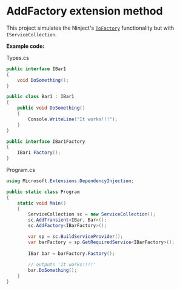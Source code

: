 # AddFactory extension method
This project simulates the Ninject's [`ToFactory`](https://github.com/ninject/Ninject.Extensions.Factory/wiki/Factory-interface) functionality
but with `IServiceCollection`.

**Example code:**

Types.cs
```csharp
public interface IBar1 
{ 
    void DoSomething();
}

public class Bar1 : IBar1 
{ 
    public void DoSomething() 
    {
        Console.WriteLine("It works!!!");
    }
}

public interface IBar1Factory 
{ 
    IBar1 Factory(); 
}
```

Program.cs
```csharp
using Microsoft.Extensions.DependencyInjection;

public static class Program 
{
    static void Main() 
    {
        ServiceCollection sc = new ServiceCollection();
        sc.AddTransient<IBar, Bar>();
        sc.AddFactory<IBarFactory>();

        var sp = sc.BuildServiceProvider();
        var barFactory = sp.GetRequiredService<IBarFactory>();
        
        IBar bar = barFactory.Factory();
        
        // outputs 'It works!!!!'
        bar.DoSomething();
    }
}
```